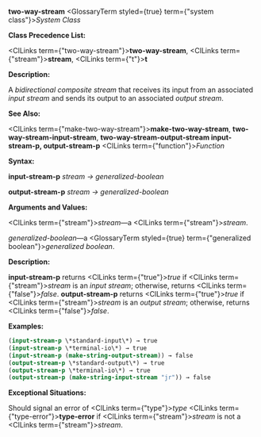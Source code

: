 **two-way-stream** <GlossaryTerm styled={true} term={"system class"}><i>System Class</i></GlossaryTerm> 



**Class Precedence List:** 



<ClLinks  term={"two-way-stream"}><b>two-way-stream</b></ClLinks>, <ClLinks  term={"stream"}><b>stream</b></ClLinks>, <ClLinks  term={"t"}><b>t</b></ClLinks> 



**Description:** 



A *bidirectional composite stream* that receives its input from an associated *input stream* and sends its output to an associated *output stream*. 



**See Also:** 



<ClLinks  term={"make-two-way-stream"}><b>make-two-way-stream</b></ClLinks>, **two-way-stream-input-stream**, **two-way-stream-output-stream input-stream-p, output-stream-p** <ClLinks  term={"function"}><i>Function</i></ClLinks> 



**Syntax:** 



**input-stream-p** *stream → generalized-boolean* 



**output-stream-p** *stream → generalized-boolean* 



**Arguments and Values:** 



<ClLinks  term={"stream"}><i>stream</i></ClLinks>—a <ClLinks  term={"stream"}><i>stream</i></ClLinks>. 



*generalized-boolean*—a <GlossaryTerm styled={true} term={"generalized boolean"}><i>generalized boolean</i></GlossaryTerm>. 



**Description:** 



**input-stream-p** returns <ClLinks  term={"true"}><i>true</i></ClLinks> if <ClLinks  term={"stream"}><i>stream</i></ClLinks> is an *input stream*; otherwise, returns <ClLinks  term={"false"}><i>false</i></ClLinks>. **output-stream-p** returns <ClLinks  term={"true"}><i>true</i></ClLinks> if <ClLinks  term={"stream"}><i>stream</i></ClLinks> is an *output stream*; otherwise, returns <ClLinks  term={"false"}><i>false</i></ClLinks>. 

**Examples:**
```lisp
(input-stream-p \*standard-input\*) → true 
(input-stream-p \*terminal-io\*) → true 
(input-stream-p (make-string-output-stream)) → false 
(output-stream-p \*standard-output\*) → true 
(output-stream-p \*terminal-io\*) → true 
(output-stream-p (make-string-input-stream "jr")) → false 
```
**Exceptional Situations:** 



Should signal an error of <ClLinks  term={"type"}><i>type</i></ClLinks> <ClLinks  term={"type-error"}><b>type-error</b></ClLinks> if <ClLinks  term={"stream"}><i>stream</i></ClLinks> is not a <ClLinks  term={"stream"}><i>stream</i></ClLinks>. 







 



 



